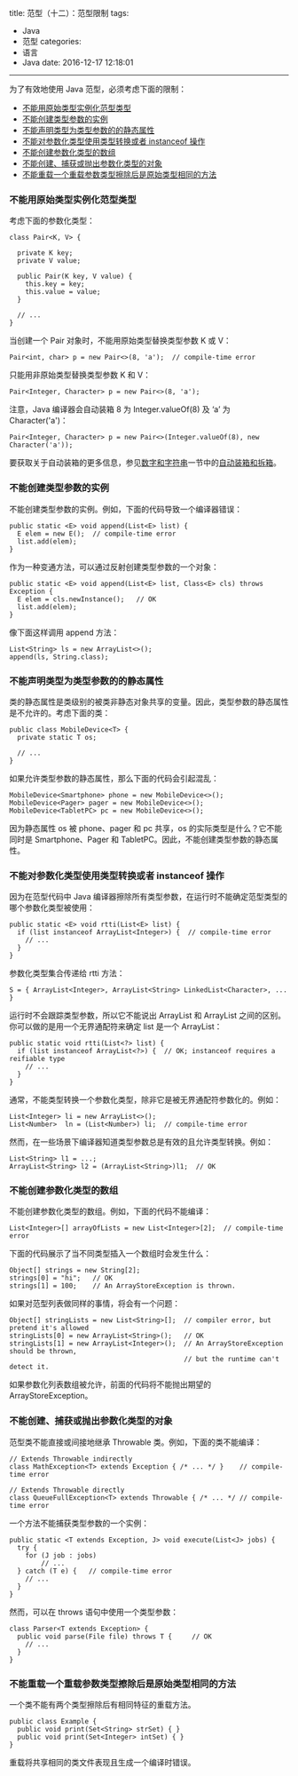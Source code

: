 title: 范型（十二）：范型限制
tags:
  - Java
  - 范型
categories:
  - 语言
  - Java
date: 2016-12-17 12:18:01
---


为了有效地使用 Java 范型，必须考虑下面的限制：

- [不能用原始类型实例化范型类型](http://docs.oracle.com/javase/tutorial/java/generics/restrictions.html#instantiate)
- [不能创建类型参数的实例](http://docs.oracle.com/javase/tutorial/java/generics/restrictions.html#createObjects)
- [不能声明类型为类型参数的的静态属性](http://docs.oracle.com/javase/tutorial/java/generics/restrictions.html#createStatic)
- [不能对参数化类型使用类型转换或者 instanceof 操作](http://docs.oracle.com/javase/tutorial/java/generics/restrictions.html#cannotCast)
- [不能创建参数化类型的数组](http://docs.oracle.com/javase/tutorial/java/generics/restrictions.html#createArrays)
- [不能创建、捕获或抛出参数化类型的对象](http://docs.oracle.com/javase/tutorial/java/generics/restrictions.html#cannotCatch)
- [不能重载一个重载参数类型擦除后是原始类型相同的方法](http://docs.oracle.com/javase/tutorial/java/generics/restrictions.html#cannotOverload)

<!-- more -->

### 不能用原始类型实例化范型类型

考虑下面的参数化类型：

    class Pair<K, V> {

      private K key;
      private V value;

      public Pair(K key, V value) {
        this.key = key;
        this.value = value;
      }

      // ...
    }

当创建一个 Pair 对象时，不能用原始类型替换类型参数 K 或 V：

    Pair<int, char> p = new Pair<>(8, 'a');  // compile-time error

只能用非原始类型替换类型参数 K 和 V：

    Pair<Integer, Character> p = new Pair<>(8, 'a');

注意，Java 编译器会自动装箱 8 为 Integer.valueOf(8) 及 ‘a’ 为 Character('a')：

    Pair<Integer, Character> p = new Pair<>(Integer.valueOf(8), new Character('a'));

要获取关于自动装箱的更多信息，参见[数字和字符串](http://docs.oracle.com/javase/tutorial/java/data/index.html)一节中的[自动装箱和拆箱](http://docs.oracle.com/javase/tutorial/java/data/autoboxing.html)。

### 不能创建类型参数的实例

不能创建类型参数的实例。例如，下面的代码导致一个编译器错误：

    public static <E> void append(List<E> list) {
      E elem = new E();  // compile-time error
      list.add(elem);
    }

作为一种变通方法，可以通过反射创建类型参数的一个对象：

    public static <E> void append(List<E> list, Class<E> cls) throws Exception {
      E elem = cls.newInstance();   // OK
      list.add(elem);
    }

像下面这样调用 append 方法：

    List<String> ls = new ArrayList<>();
    append(ls, String.class);

### 不能声明类型为类型参数的的静态属性

类的静态属性是类级别的被类非静态对象共享的变量。因此，类型参数的静态属性是不允许的。考虑下面的类：

    public class MobileDevice<T> {
      private static T os;

      // ...
    }

如果允许类型参数的静态属性，那么下面的代码会引起混乱：

    MobileDevice<Smartphone> phone = new MobileDevice<>();
    MobileDevice<Pager> pager = new MobileDevice<>();
    MobileDevice<TabletPC> pc = new MobileDevice<>();

因为静态属性 os 被 phone、pager 和 pc 共享，os 的实际类型是什么？它不能同时是 Smartphone、Pager 和 TabletPC。因此，不能创建类型参数的静态属性。

### 不能对参数化类型使用类型转换或者 instanceof 操作

因为在范型代码中 Java 编译器擦除所有类型参数，在运行时不能确定范型类型的哪个参数化类型被使用：

    public static <E> void rtti(List<E> list) {
      if (list instanceof ArrayList<Integer>) {  // compile-time error
        // ...
      }
    }

参数化类型集合传递给 rtti 方法：

    S = { ArrayList<Integer>, ArrayList<String> LinkedList<Character>, ... }

运行时不会跟踪类型参数，所以它不能说出 ArrayList<Integer> 和 ArrayList<String> 之间的区别。你可以做的是用一个无界通配符来确定 list 是一个 ArrayList：

    public static void rtti(List<?> list) {
      if (list instanceof ArrayList<?>) {  // OK; instanceof requires a reifiable type
        // ...
      }
    }

通常，不能类型转换一个参数化类型，除非它是被无界通配符参数化的。例如：

    List<Integer> li = new ArrayList<>();
    List<Number>  ln = (List<Number>) li;  // compile-time error

然而，在一些场景下编译器知道类型参数总是有效的且允许类型转换。例如：

    List<String> l1 = ...;
    ArrayList<String> l2 = (ArrayList<String>)l1;  // OK

### 不能创建参数化类型的数组

不能创建参数化类型的数组。例如，下面的代码不能编译：

    List<Integer>[] arrayOfLists = new List<Integer>[2];  // compile-time error

下面的代码展示了当不同类型插入一个数组时会发生什么：

    Object[] strings = new String[2];
    strings[0] = "hi";   // OK
    strings[1] = 100;    // An ArrayStoreException is thrown.

如果对范型列表做同样的事情，将会有一个问题：

    Object[] stringLists = new List<String>[];  // compiler error, but pretend it's allowed
    stringLists[0] = new ArrayList<String>();   // OK
    stringLists[1] = new ArrayList<Integer>();  // An ArrayStoreException should be thrown,
                                                // but the runtime can't detect it.
如果参数化列表数组被允许，前面的代码将不能抛出期望的 ArrayStoreException。

### 不能创建、捕获或抛出参数化类型的对象

范型类不能直接或间接地继承 Throwable 类。例如，下面的类不能编译：

    // Extends Throwable indirectly
    class MathException<T> extends Exception { /* ... */ }    // compile-time error

    // Extends Throwable directly
    class QueueFullException<T> extends Throwable { /* ... */ // compile-time error

一个方法不能捕获类型参数的一个实例：

    public static <T extends Exception, J> void execute(List<J> jobs) {
      try {
        for (J job : jobs)
            // ...
      } catch (T e) {   // compile-time error
        // ...
      }
    }

然而，可以在 throws 语句中使用一个类型参数：

    class Parser<T extends Exception> {
      public void parse(File file) throws T {     // OK
        // ...
      }
    }

### 不能重载一个重载参数类型擦除后是原始类型相同的方法

一个类不能有两个类型擦除后有相同特征的重载方法。

    public class Example {
      public void print(Set<String> strSet) { }
      public void print(Set<Integer> intSet) { }
    }

重载将共享相同的类文件表现且生成一个编译时错误。